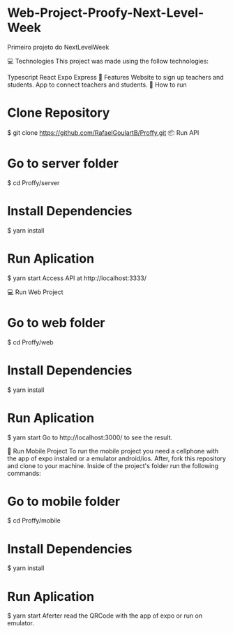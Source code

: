 # Web-Project-Proofy-Next-Level-Week
Primeiro projeto do NextLevelWeek

💻 Technologies
This project was made using the follow technologies:

Typescript
React
Expo
Express
🚀 Features
Website to sign up teachers and students.
App to connect teachers and students.
👷 How to run
# Clone Repository
$ git clone https://github.com/RafaelGoulartB/Proffy.git
📦 Run API
# Go to server folder
$ cd Proffy/server

# Install Dependencies
$ yarn install

# Run Aplication
$ yarn start
Access API at http://localhost:3333/

💻 Run Web Project
# Go to web folder
$ cd Proffy/web

# Install Dependencies
$ yarn install

# Run Aplication
$ yarn start
Go to http://localhost:3000/ to see the result.

📱 Run Mobile Project
To run the mobile project you need a cellphone with the app of expo instaled or a emulator android/ios.
After, fork this repository and clone to your machine. Inside of the project's folder run the following commands:

# Go to mobile folder
$ cd Proffy/mobile

# Install Dependencies
$ yarn install

# Run Aplication
$ yarn start
Aferter read the QRCode with the app of expo or run on emulator.
